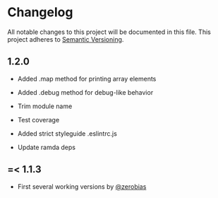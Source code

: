 # Changelog

All notable changes to this project will be documented in this file.
This project adheres to [Semantic Versioning](http://semver.org/).

## 1.2.0

* Added .map method for printing array elements

* Added .debug method for debug-like behavior

* Trim module name

* Test coverage

* Added strict styleguide .eslintrc.js

* Update ramda deps

## =< 1.1.3

* First several working versions by [@zerobias][]

[@zerobias]: https://github.com/zerobias/